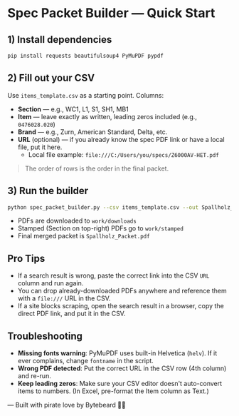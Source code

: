 # Spec Packet Builder — Quick Start

## 1) Install dependencies
```bash
pip install requests beautifulsoup4 PyMuPDF pypdf
```

## 2) Fill out your CSV
Use `items_template.csv` as a starting point. Columns:
- **Section** — e.g., WC1, L1, S1, SH1, MB1
- **Item** — leave exactly as written, leading zeros included (e.g., `0476028.020`)
- **Brand** — e.g., Zurn, American Standard, Delta, etc.
- **URL** (optional) — if you already know the spec PDF link or have a local file, put it here.
  - Local file example: `file:///C:/Users/you/specs/Z6000AV-HET.pdf`

> The order of rows is the order in the final packet.

## 3) Run the builder
```bash
python spec_packet_builder.py --csv items_template.csv --out Spallholz_Packet.pdf --workdir ./work
```

- PDFs are downloaded to `work/downloads`
- Stamped (Section on top-right) PDFs go to `work/stamped`
- Final merged packet is `Spallholz_Packet.pdf`

## Pro Tips
- If a search result is wrong, paste the correct link into the CSV `URL` column and run again.
- You can drop already-downloaded PDFs anywhere and reference them with a `file:///` URL in the CSV.
- If a site blocks scraping, open the search result in a browser, copy the direct PDF link, and put it in the CSV.

## Troubleshooting
- **Missing fonts warning**: PyMuPDF uses built-in Helvetica (`helv`). If it ever complains, change `fontname` in the script.
- **Wrong PDF detected**: Put the correct URL in the CSV row (4th column) and re-run.
- **Keep leading zeros**: Make sure your CSV editor doesn't auto-convert items to numbers. (In Excel, pre-format the Item column as Text.)

— Built with pirate love by Bytebeard 🏴‍☠️
